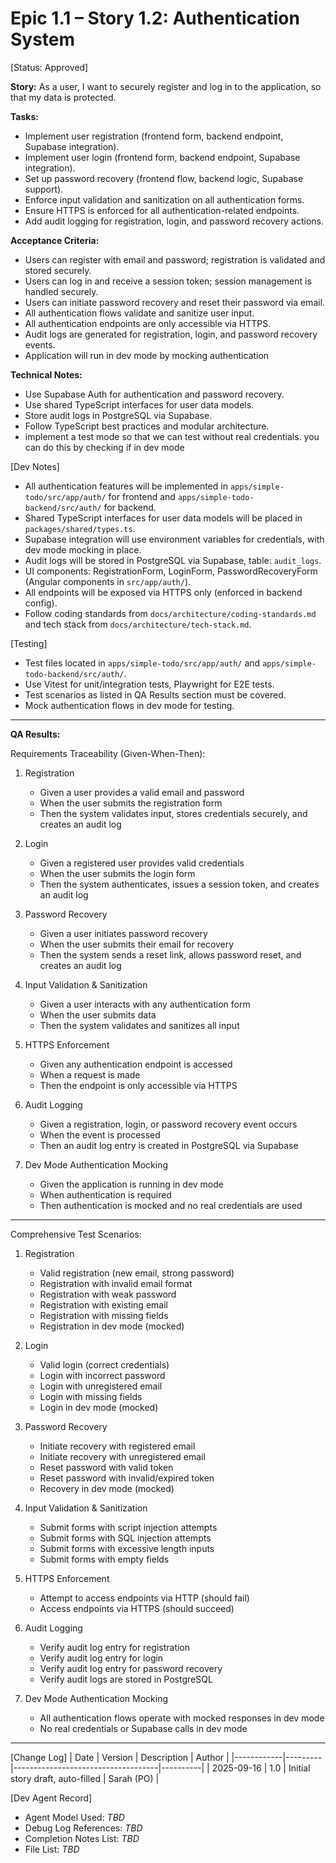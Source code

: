 # Epic 1.1 – Story 1.2: Authentication System

[Status: Approved]

**Story:**
As a user, I want to securely register and log in to the application, so that my data is protected.

**Tasks:**

- Implement user registration (frontend form, backend endpoint, Supabase integration).
- Implement user login (frontend form, backend endpoint, Supabase integration).
- Set up password recovery (frontend flow, backend logic, Supabase support).
- Enforce input validation and sanitization on all authentication forms.
- Ensure HTTPS is enforced for all authentication-related endpoints.
- Add audit logging for registration, login, and password recovery actions.

**Acceptance Criteria:**

- Users can register with email and password; registration is validated and stored securely.
- Users can log in and receive a session token; session management is handled securely.
- Users can initiate password recovery and reset their password via email.
- All authentication flows validate and sanitize user input.
- All authentication endpoints are only accessible via HTTPS.
- Audit logs are generated for registration, login, and password recovery events.
- Application will run in dev mode by mocking authentication

**Technical Notes:**

- Use Supabase Auth for authentication and password recovery.
- Use shared TypeScript interfaces for user data models.
- Store audit logs in PostgreSQL via Supabase.
- Follow TypeScript best practices and modular architecture.
- implement a test mode so that we can test without real credentials. you can do this by checking if in dev mode

[Dev Notes]

- All authentication features will be implemented in `apps/simple-todo/src/app/auth/` for frontend and `apps/simple-todo-backend/src/auth/` for backend.
- Shared TypeScript interfaces for user data models will be placed in `packages/shared/types.ts`.
- Supabase integration will use environment variables for credentials, with dev mode mocking in place.
- Audit logs will be stored in PostgreSQL via Supabase, table: `audit_logs`.
- UI components: RegistrationForm, LoginForm, PasswordRecoveryForm (Angular components in `src/app/auth/`).
- All endpoints will be exposed via HTTPS only (enforced in backend config).
- Follow coding standards from `docs/architecture/coding-standards.md` and tech stack from `docs/architecture/tech-stack.md`.

[Testing]

- Test files located in `apps/simple-todo/src/app/auth/` and `apps/simple-todo-backend/src/auth/`.
- Use Vitest for unit/integration tests, Playwright for E2E tests.
- Test scenarios as listed in QA Results section must be covered.
- Mock authentication flows in dev mode for testing.

---

**QA Results:**

Requirements Traceability (Given-When-Then):

1. Registration

   - Given a user provides a valid email and password
   - When the user submits the registration form
   - Then the system validates input, stores credentials securely, and creates an audit log

2. Login

   - Given a registered user provides valid credentials
   - When the user submits the login form
   - Then the system authenticates, issues a session token, and creates an audit log

3. Password Recovery

   - Given a user initiates password recovery
   - When the user submits their email for recovery
   - Then the system sends a reset link, allows password reset, and creates an audit log

4. Input Validation & Sanitization

   - Given a user interacts with any authentication form
   - When the user submits data
   - Then the system validates and sanitizes all input

5. HTTPS Enforcement

   - Given any authentication endpoint is accessed
   - When a request is made
   - Then the endpoint is only accessible via HTTPS

6. Audit Logging

   - Given a registration, login, or password recovery event occurs
   - When the event is processed
   - Then an audit log entry is created in PostgreSQL via Supabase

7. Dev Mode Authentication Mocking
   - Given the application is running in dev mode
   - When authentication is required
   - Then authentication is mocked and no real credentials are used

---

Comprehensive Test Scenarios:

1. Registration

   - Valid registration (new email, strong password)
   - Registration with invalid email format
   - Registration with weak password
   - Registration with existing email
   - Registration with missing fields
   - Registration in dev mode (mocked)

2. Login

   - Valid login (correct credentials)
   - Login with incorrect password
   - Login with unregistered email
   - Login with missing fields
   - Login in dev mode (mocked)

3. Password Recovery

   - Initiate recovery with registered email
   - Initiate recovery with unregistered email
   - Reset password with valid token
   - Reset password with invalid/expired token
   - Recovery in dev mode (mocked)

4. Input Validation & Sanitization

   - Submit forms with script injection attempts
   - Submit forms with SQL injection attempts
   - Submit forms with excessive length inputs
   - Submit forms with empty fields

5. HTTPS Enforcement

   - Attempt to access endpoints via HTTP (should fail)
   - Access endpoints via HTTPS (should succeed)

6. Audit Logging

   - Verify audit log entry for registration
   - Verify audit log entry for login
   - Verify audit log entry for password recovery
   - Verify audit logs are stored in PostgreSQL

7. Dev Mode Authentication Mocking
   - All authentication flows operate with mocked responses in dev mode
   - No real credentials or Supabase calls in dev mode

---

[Change Log]
| Date | Version | Description | Author |
|------------|---------|------------------------------------|----------|
| 2025-09-16 | 1.0 | Initial story draft, auto-filled | Sarah (PO) |

[Dev Agent Record]

- Agent Model Used: _TBD_
- Debug Log References: _TBD_
- Completion Notes List: _TBD_
- File List: _TBD_
